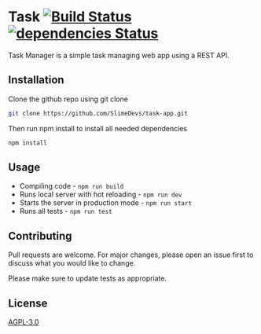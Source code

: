 # Task [![Build Status](https://travis-ci.com/SlimeDevs/task-manager.svg?branch=master)](https://travis-ci.com/SlimeDevs/task-manager) [![dependencies Status](https://david-dm.org/SlimeDevs/task-manager/status.svg)](https://david-dm.org/SlimeDevs/task-manager)

Task Manager is a simple task managing web app using a REST API.

## Installation

Clone the github repo using git clone

```bash
git clone https://github.com/SlimeDevs/task-app.git
```

Then run npm install to install all needed dependencies

```bash
npm install
```

## Usage

* Compiling code - `npm run build`
* Runs local server with hot reloading - `npm run dev`
* Starts the server in production mode - `npm run start`
* Runs all tests - `npm run test`

## Contributing
Pull requests are welcome. For major changes, please open an issue first to discuss what you would like to change.

Please make sure to update tests as appropriate.

## License
[AGPL-3.0](https://choosealicense.com/licenses/agpl-3.0/)
